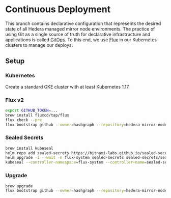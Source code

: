 # Continuous Deployment

This branch contains declarative configuration that represents the desired state of all Hedera managed mirror node environments.
The practice of using Git as a single source of truth for declarative infrastructure and applications is called [GitOps](https://www.gitops.tech).
To this end, we use [Flux](https://fluxcd.io) in our Kubernetes clusters to manage our deploys.

## Setup

### Kubernetes

Create a standard GKE cluster with at least Kubernetes 1.17.

### Flux v2

```bash
export GITHUB_TOKEN=...
brew install fluxcd/tap/flux
flux check --pre
flux bootstrap github --owner=hashgraph --repository=hedera-mirror-node --branch=deploy-flux2 --team=hedera-mirror-node --context=preprod --path=clusters/preprod
```

### Sealed Secrets

```bash
brew install kubeseal
helm repo add sealed-secrets https://bitnami-labs.github.io/sealed-secrets
helm upgrade -i --wait -n flux-system sealed-secrets sealed-secrets/sealed-secrets
kubeseal --controller-namespace=flux-system --controller-name=sealed-secrets -o yaml <secret.yaml >sealed-secret.yaml
```

### Upgrade

```bash
brew upgrade
flux bootstrap github --owner=hashgraph --repository=hedera-mirror-node --branch=deploy-flux2 --team=hedera-mirror-node --context=preprod --path=clusters/preprod
```

